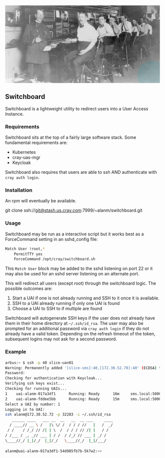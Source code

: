 ![picture](img/switchboard.jpg)

## Switchboard
Switchboard is a lightweight utility to redirect users into a User Access Instance.

### Requirements
Switchboard sits at the top of a fairly large software stack. Some fundamental 
requirements are:
* Kubernetes
* cray-uas-mgr
* Keycloak

Switchboard also requires that users are able to ssh AND authenticate with
`cray auth login`.


### Installation
An rpm will eventually be available.

git clone ssh://git@stash.us.cray.com:7999/~alanm/switchboard.git

### Usage
Switchboard may be run as a interactive script but it works best as a 
ForceCommand setting in an sshd_config file:

```bash
Match User !root,*
	PermitTTY yes
	ForceCommand /opt/cray/switchboard.sh
```

This `Match User` block may be added to the sshd listening on port 22 or it
may also be used for an sshd server listening on an alternate port.

This will redirect all users (except root) through the switchboard logic. The 
possible outcomes are:

1. Start a UAI if one is not already running and SSH to it once it is available.
2. SSH to a UAI already running if only one UAI is found
3. Choose a UAI to SSH to if multiple are found

Switchboard will autogenerate SSH keys if the user does not already have them
in their home directory at `~/.ssh/id_rsa`. The user may also be prompted for
an additional password via `cray auth login` if they do not already have a valid
token. Depending on the refresh timeout of the token, subsequent logins may not
ask for a second password.

### Example
```bash
arbus:~ $ ssh -p 40 slice-uan01
Warning: Permanently added '[slice-sms]:40,[172.30.52.70]:40' (ECDSA) to the list of known hosts.
Password:
Checking for authentication with Keycloak...
Verifying ssh keys exist...
Checking for running UAIs...
1 	 uai-alanm-017a3df1 	 Running: Ready 	 16m 	 sms.local:5000/cray/cray-uas-sles15-slurm:latest
2 	 uai-alanm-fddee5bb 	 Running: Ready 	 15m 	 sms.local:5000/cray/cray-uas-sles15-pbs:latest
Select a UAI by number: 1
Logging in to UAI:
ssh alanm@172.30.52.72 -p 32283 -i ~/.ssh/id_rsa
   ______ ____   ___ __  __   __  __ ___     ____
  / ____// __ \ /   |\ \/ /  / / / //   |   /  _/
 / /    / /_/ // /| | \  /  / / / // /| |   / /
/ /___ / _, _// ___ | / /  / /_/ // ___ | _/ /
\____//_/ |_|/_/  |_|/_/   \____//_/  |_|/___/

alanm@uai-alanm-017a3df1-54d985fb7b-5k7w2:~>
```
